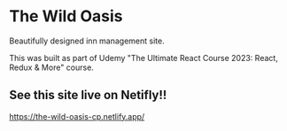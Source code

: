 # The Wild Oasis

Beautifully designed inn management site. 

This was built as part of Udemy "The Ultimate React Course 2023: React, Redux & More" course.

## See this site live on Netifly!!
https://the-wild-oasis-cp.netlify.app/
